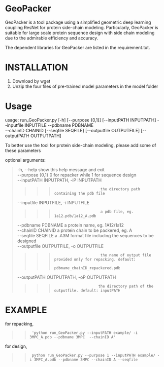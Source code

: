 # GeoPacker
GeoPacker is a tool package using a simplified geometric deep learning coupling ResNet for protein side-chain modeling. Particularly, GeoPacker is suitable for large scale protein sequence design with side chain modeling due to the admirable efficiency and accuracy.

The dependent libraries for GeoPacker are listed in the requirement.txt.

INSTALLATION
======================
1. Download by wget 
2. Unzip the four files of pre-trained model parameters in the model folder


Usage
======================
usage: run_GeoPacker.py [-h] [--purpose {0,1}] [--inputPATH INPUTPATH] --inputfile INPUTFILE --pdbname PDBNAME  
                        --chainID CHAINID [--seqfile SEQFILE] [--outputfile OUTPUTFILE] [--outputPATH OUTPUTPATH]  

To better use the tool for protein side-chain modeling, please add some of these parameters  

optional arguments:  
>    -h, --help            show this help message and exit  
>    --purpose {0,1}       0 for repacker while 1 for sequence design    
>    --inputPATH INPUTPATH, -iP INPUTPATH    
>>>>                          the directory path containing the pdb file  
>    --inputfile INPUTFILE, -i INPUTFILE  
>>>>                          a pdb file, eg. 1a12.pdb/1a12_A.pdb  
>    --pdbname PDBNAME     a protein name, eg. 1A12/1a12  
>    --chainID CHAINID     a protein chain to be packered, eg. A  
>    --seqfile SEQFILE     a .A3M format file including the sequences to be designed  
>    --outputfile OUTPUTFILE, -o OUTPUTFILE  
>>>>                          the name of output file provided only for repacking. default:  
>>>>                          pdbname_chainID_repackered.pdb  
>    --outputPATH OUTPUTPATH, -oP OUTPUTPATH  
>>>>                         the directory path of the outputfile. default: inputPATH  


EXAMPLE
=====================
for repacking,  
>>      'python run_GeoPacker.py --inputPATH example/ -i 3MPC_A.pdb --pdbname 3MPC  --chainID A'   


for design,  
>>      python run_GeoPacker.py --purpose 1 --inputPATH example/ -i 3MPC_A.pdb --pdbname 3MPC --chainID A --seqfile  





